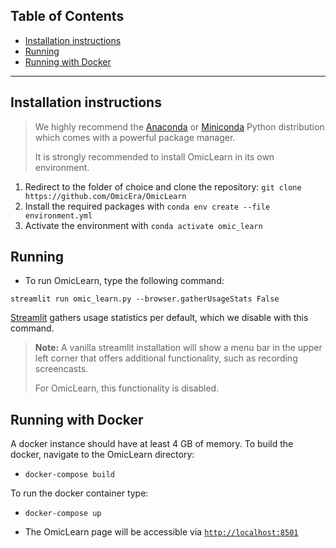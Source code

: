 ## **Table of Contents**
- [Installation instructions](#installation-instructions)
- [Running](#running)
- [Running with Docker](#running-with-docker)

---

## Installation instructions

> We highly recommend the [Anaconda](https://docs.conda.io/projects/conda/en/latest/user-guide/install/) or [Miniconda](https://docs.conda.io/en/latest/miniconda.html) Python distribution which comes with a powerful package manager. 
>
> It is strongly recommended to install OmicLearn in its own environment.

1. Redirect to the folder of choice and clone the repository: `git clone https://github.com/OmicEra/OmicLearn`
2. Install the required packages with `conda env create --file environment.yml`
3. Activate the environment with  `conda activate omic_learn`

## Running

- To run OmicLearn, type the following command:

`streamlit run omic_learn.py --browser.gatherUsageStats False`

[Streamlit](https://www.streamlit.io/) gathers usage statistics per default, which we disable with this command.

> **Note:** A vanilla streamlit installation will show a menu bar in the upper left corner that offers additional functionality, such as recording screencasts. 
>
> For OmicLearn, this functionality is disabled. 

## Running with Docker

A docker instance should have at least 4 GB of memory. 
To build the docker, navigate to the OmicLearn directory: 

* `docker-compose build`

To run the docker container type:

* `docker-compose up`

* The OmicLearn page will be accessible via [`http://localhost:8501`](http://localhost:8501)
